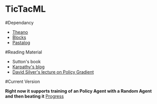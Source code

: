 # TicTacML

#Dependancy

+ [Theano](http://www.github.com/Theano/Theano)
+ [Blocks](https://github.com/mila-udem/blocks)
+ [Pastalog](https://github.com/rewonc/pastalog)

#Reading Material

+ Sutton's book
+ [Karpathy's blog](http://karpathy.github.io/2016/05/31/rl/)
+ [David Silver's lecture on Policy Gradient](http://www0.cs.ucl.ac.uk/staff/d.silver/web/Teaching_files/pg.pdf)

#Current Version

__Right now it supports training of an Policy Agent with a Random Agent and then beating it__
[Progress](progress.png)
